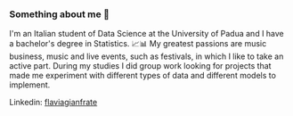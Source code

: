 ### Something about me 🤌


I'm an Italian student of Data Science at the University of Padua and I have a bachelor's degree in Statistics. 📈📊
My greatest passions are music business, music and live events, such as festivals, in which I like to take an active part.
During my studies I did group work looking for projects that made me experiment with different types of data and different models to implement.

Linkedin: [flaviagianfrate](www.linkedin.com/in/flaviagianfrate)

<!--
**flaviagianfr/flaviagianfr** is a ✨ _special_ ✨ repository because its `README.md` (this file) appears on your GitHub profile.

Here are some ideas to get you started:

- 🔭 I’m currently working on ...
- 🌱 I’m currently learning ...
- 👯 I’m looking to collaborate on ...
- 🤔 I’m looking for help with ...
- 💬 Ask me about ...
- 📫 How to reach me: ...
- 😄 Pronouns: ...
- ⚡ Fun fact: ...
-->
